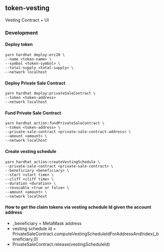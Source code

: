## token-vesting

Vesting Contract + UI

### Development

#### Deploy token

```
yarn hardhat deploy:erc20 \
--name <token-name> \
--symbol <token-symbol> \
--total-supply <total-supply> \
--network localhost
```

#### Deploy Private Sale Contract

```
yarn hardhat deploy:privateSaleContract \
--token <token-address>
--network localhost
```

#### Fund Private Sale Contract

```
yarn hardhat action:fundPrivateSaleContract \
--token <token-address> \
--private-sale-contract <private-sale-contract-address> \
--amount <amount> \
--network localhost
```

#### Create vesting schedule

```
yarn hardhat action:createVestingSchedule \
--private-sale-contract <private-sale-contract> \
--beneficiary <beneficiary> \
--start <start time> \
--cliff <cliff time> \
--duration <duration> \
--revocable <true or false> \
--amount <amount> \
--network localhost
```

#### How to get the claim tokens via vesting schedule Id given the account address

- \_beneficiary = MetaMask address
- vesting schedule id = PrivateSaleContract.computeVestingScheduleIdForAddressAndIndex(\_beneficiary,0)
- PrivateSaleContract.release(vestingScheduleId)
